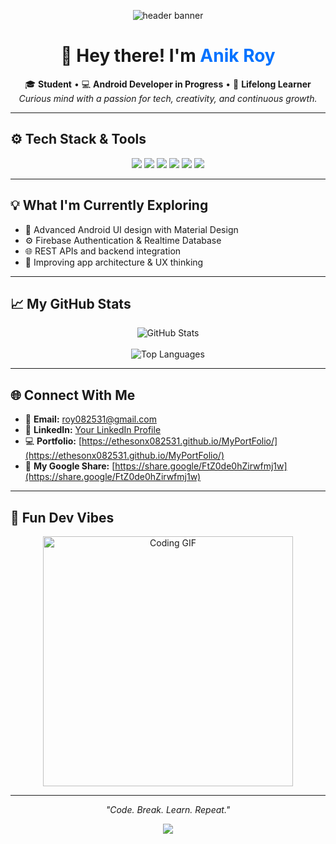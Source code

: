 <!-- 🌊 Header Banner -->
<p align="center">
  <img src="https://capsule-render.vercel.app/api?type=waving&color=0:00c6ff,100:0072ff&height=200&section=header&text=Welcome%20to%20My%20GitHub!&fontSize=35&fontColor=ffffff&animation=fadeIn" alt="header banner"/>
</p>

<h1 align="center">👋 Hey there! I'm <span style="color:#0072ff;">Anik Roy</span></h1>

<p align="center">
  🎓 <b>Student</b> • 💻 <b>Android Developer in Progress</b> • 🌱 <b>Lifelong Learner</b><br/>
  <i>Curious mind with a passion for tech, creativity, and continuous growth.</i>
</p>

---

## ⚙️ Tech Stack & Tools

<p align="center">
  <img src="https://img.shields.io/badge/Java-%23ED8B00.svg?style=for-the-badge&logo=java&logoColor=white"/>
  <img src="https://img.shields.io/badge/XML-%23e44d26.svg?style=for-the-badge&logo=html5&logoColor=white"/>
  <img src="https://img.shields.io/badge/Android-%233DDC84.svg?style=for-the-badge&logo=android&logoColor=white"/>
  <img src="https://img.shields.io/badge/Firebase-%23FFCA28.svg?style=for-the-badge&logo=firebase&logoColor=black"/>
  <img src="https://img.shields.io/badge/Git-%23F05032.svg?style=for-the-badge&logo=git&logoColor=white"/>
  <img src="https://img.shields.io/badge/GitHub-%23121011.svg?style=for-the-badge&logo=github&logoColor=blue"/>
</p>

---

## 💡 What I'm Currently Exploring

- 📱 Advanced Android UI design with Material Design  
- ⚙️ Firebase Authentication & Realtime Database  
- 🌐 REST APIs and backend integration  
- 🎨 Improving app architecture & UX thinking  

---

## 📈 My GitHub Stats

<p align="center">
  <img src="https://github-readme-stats.vercel.app/api?username=EtheSonX082531&show_icons=true&theme=tokyonight" alt="GitHub Stats"/><br/><br/>
  <img src="https://github-readme-stats.vercel.app/api/top-langs/?username=EtheSonX082531&layout=compact&theme=tokyonight" alt="Top Languages"/>
</p>

---

## 🌐 Connect With Me

- 📧 **Email:** [roy082531@gmail.com](mailto:roy082531@gmail.com)  
- 💼 **LinkedIn:** [Your LinkedIn Profile](https://www.linkedin.com/)  
- 💻 **Portfolio:** [https://ethesonx082531.github.io/MyPortFolio/](https://ethesonx082531.github.io/MyPortFolio/)  
- 🔗 **My Google Share:** [https://share.google/FtZ0de0hZirwfmj1w](https://share.google/FtZ0de0hZirwfmj1w)

---

## 🧠 Fun Dev Vibes

<p align="center">
  <img src="https://media.giphy.com/media/qgQUggAC3Pfv687qPC/giphy.gif" width="400" alt="Coding GIF"/>
</p>

---

<p align="center"><i>"Code. Break. Learn. Repeat."</i></p>

<!-- 🌊 Footer Banner -->
<p align="center">
  <img src="https://capsule-render.vercel.app/api?type=waving&color=0:0072ff,100:00c6ff&height=120&section=footer"/>
</p>
